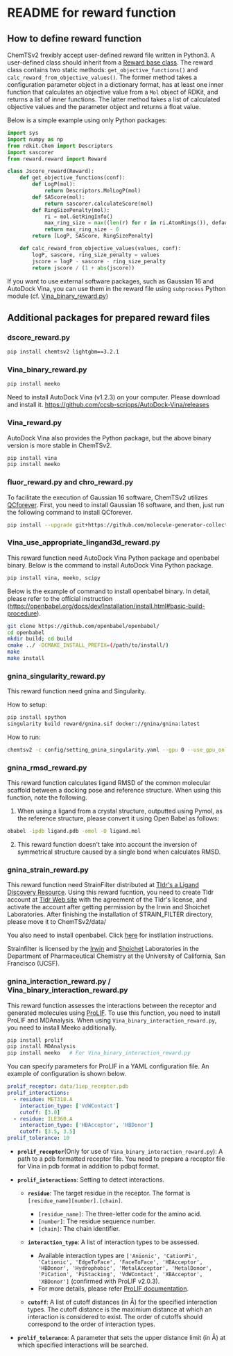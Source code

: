 # README for reward function

## How to define reward function

ChemTSv2 frexibly accept user-defined reward file written in Python3.
A user-defined class should inherit from a [Reward base class](./reward.py).
The reward class contains two static methods: `get_objective_functions()` and `calc_reward_from_objective_values()`.
The former method takes a configuration parameter object in a dictionary format, has at least one inner function that calculates an objective value from a `Mol` object of RDKit, and returns a list of inner functions.
The latter method takes a list of calculated objective values and the parameter object and returns a float value.

Below is a simple example using only Python packages:

```python
import sys
import numpy as np
from rdkit.Chem import Descriptors
import sascorer
from reward.reward import Reward

class Jscore_reward(Reward):
    def get_objective_functions(conf):
        def LogP(mol):
            return Descriptors.MolLogP(mol)
        def SAScore(mol):
            return sascorer.calculateScore(mol)
        def RingSizePenalty(mol):
            ri = mol.GetRingInfo()
            max_ring_size = max((len(r) for r in ri.AtomRings()), default=0)
            return max_ring_size - 6
        return [LogP, SAScore, RingSizePenalty]

    def calc_reward_from_objective_values(values, conf):
        logP, sascore, ring_size_penalty = values
        jscore = logP - sascore - ring_size_penalty
        return jscore / (1 + abs(jscore))
```

If you want to use external software packages, such as Gaussian 16 and AutoDock Vina, you can use them in the reward file using `subprocess` Python module (cf. [Vina_binary_reward.py](./Vina_binary_reward.py))

## Additional packages for prepared reward files

### dscore_reward.py

```bash
pip install chemtsv2 lightgbm==3.2.1
```

### Vina_binary_reward.py

```bash
pip install meeko
```

Need to install AutoDock Vina (v1.2.3) on your computer. Please download and install it. https://github.com/ccsb-scripps/AutoDock-Vina/releases

### Vina_reward.py

AutoDock Vina also provides the Python package, but the above binary version is more stable in ChemTSv2.

```bash
pip install vina
pip install meeko 
```

### fluor_reward.py and chro_reward.py

To facilitate the execution of Gaussian 16 software, ChemTSv2 utilizes [QCforever](https://github.com/molecule-generator-collection/QCforever). 
First, you need to install Gaussian 16 software, and then, just run the following command to install QCforever.

```bash
pip install --upgrade git+https://github.com/molecule-generator-collection/QCforever.git
```

### Vina_use_appropriate_lingand3d_reward.py

This reward function need AutoDock Vina Python package and openbabel binary.
Below is the command to install AutoDock Vina Python package.

```bash
pip install vina, meeko, scipy
```

Below is the example of command to install openbabel binary.
In detail, please refer to the official instruction (https://openbabel.org/docs/dev/Installation/install.html#basic-build-procedure).

```bash
git clone https://github.com/openbabel/openbabel/
cd openbabel
mkdir build; cd build
cmake ../ -DCMAKE_INSTALL_PREFIX=(/path/to/install/)
make
make install
```

### gnina_singularity_reward.py

This reward function need gnina and Singularity.

How to setup:

```bash
pip install spython
singularity build reward/gnina.sif docker://gnina/gnina:latest
```

How to run:

```bash
chemtsv2 -c config/setting_gnina_singularity.yaml --gpu 0 --use_gpu_only_reward
```

### gnina_rmsd_reward.py

This reward function calculates ligand RMSD of the common molecular scaffold between a docking pose and reference structure. When using this function, note the following.

1. When using a ligand from a crystal structure, outputted using Pymol, as the reference structure, please convert it using Open Babel as follows:

```bash
obabel -ipdb ligand.pdb -omol -O ligand.mol
```

2. This reward function doesn't take into account the inversion of symmetrical structure caused by a single bond when calculates RMSD.

### gnina_strain_reward.py

This reward function need  StrainFilter distributed at [Tldr's a Ligand Discovery Resource](https://tldr.docking.org/).
Using this reward fucntion, you need to create Tldr account at [Tldr Web site](https://tldr.docking.org/) with the agreement of the Tldr's license, and activate the account after getting permission by the Irwin and Shoichet Laboratories. After finishing the installation of STRAIN_FILTER directory, please move it to ChemTSv2/data/

You also need to install openbabel. Click [here](#here) for instllation instructions.

Strainfilter is licensed by the [Irwin](https://irwinlab.compbio.ucsf.edu/) and [Shoichet](https://bkslab.org/) Laboratories in the Department of Pharmaceutical Chemistry at the University of California, San Francisco (UCSF).

### gnina_interaction_reward.py / Vina_binary_interaction_reward.py

This reward function assesses the interactions between the receptor and generated molecules using [ProLIF](https://doi.org/10.1186/s13321-021-00548-6).
To use this function, you need to install ProLIF and MDAnalysis. When using `Vina_binary_interaction_reward.py`, you need to install Meeko additionally.

```bash
pip install prolif
pip install MDAnalysis
pip install meeko   # For Vina_binary_interaction_reward.py
```

You can specify parameters for ProLIF in a YAML configuration file.
An example of configuration is shown below.

```yaml
prolif_receptor: data/1iep_receptor.pdb
prolif_interactions:
  - residue: MET318.A
    interaction_type: ['VdWContact']
    cutoff: [3.0]
  - residue: ILE360.A
    interaction_type: ['HBAcceptor', 'HBDonor']
    cutoff: [3.5, 3.5]
prolif_tolerance: 10
```

- **`prolif_receptor`**(Only for use of `Vina_binary_interaction_reward.py`): A path to a pdb formatted receptor file. You need to prepare a receptor file for Vina in pdb format in addition to pdbqt format.

- **`prolif_interactions`**: Setting to detect interactions.

  - **`residue`**: The target residue in the receptor. The format is `[residue_name][number].[chain]`.
    - `[residue_name]`: The three-letter code for the amino acid.
    - `[number]`: The residue sequence number.
    - `[chain]`: The chain identifier.

  - **`interaction_type`**: A list of interaction types to be assessed.
    - Available interaction types are `['Anionic', 'CationPi', 'Cationic', 'EdgeToFace', 'FaceToFace', 'HBAcceptor', 'HBDonor', 'Hydrophobic', 'MetalAcceptor', 'MetalDonor', 'PiCation', 'PiStacking', 'VdWContact', 'XBAcceptor', 'XBDonor']` (confirmed with ProLIF v2.0.3).
    - For more details, please refer [ProLIF documentation](https://prolif.readthedocs.io/en/latest/source/modules/interaction-fingerprint.html#detecting-interactions-between-residues-prolif-interactions-interactions).

  - **`cutoff`**: A list of cutoff distances (in Å) for the specified interaction types. The cutoff distance is the maximium distance at which an interaction is considered to exist. The order of cutoffs should correspond to the order of interaction types.

- **`prolif_tolerance`**: A parameter that sets the upper distance limit (in Å) at which specified interactions will be searched.